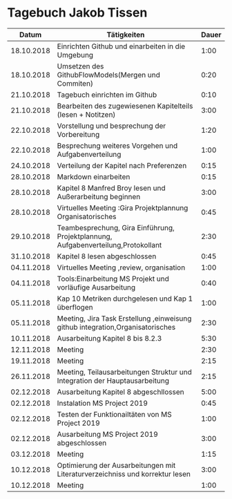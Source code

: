 # Tagebuch Jakob Tissen

Datum      | Tätigkeiten                                                 | Dauer
---------- | ----------------------------------------------------------- | -------------------
18.10.2018 | Einrichten Github und einarbeiten in die Umgebung | 1:00
18.10.2018 | Umsetzen des GithubFlowModels(Mergen und Commiten) | 0:20
21.10.2018 | Tagebuch einrichten im Github| 0:10
21.10.2018 | Bearbeiten des zugewiesenen Kapitelteils (lesen + Notitzen) | 3:00
22.10.2018 | Vorstellung und besprechung der Vorbereitung | 1:20
22.10.2018 | Besprechung weiteres Vorgehen und Aufgabenverteilung | 1:00
24.10.2018 | Verteilung der Kapitel nach Preferenzen | 0:15
28.10.2018 | Markdown einarbeiten | 0:15
28.10.2018 | Kapitel 8 Manfred Broy lesen und Außerarbeitung beginnen | 3:00
28.10.2018 | Virtuelles Meeting :Gira Projektplannung Organisatorisches | 0:45
29.10.2018 | Teambesprechung, Gira Einführung, Projektplannung, Aufgabenverteilung,Protokollant | 2:30
31.10.2018 | Kapitel 8 lesen abgeschlossen | 0:45
04.11.2018 | Virtuelles Meeting ,review, organisation | 1:00
04.11.2018 | Tools:Einarbeitung MS Projekt und vorläufige Ausarbeitung | 0:40
05.11.2018 | Kap 10 Metriken durchgelesen und Kap 1 überflogen | 1:00
05.11.2018 | Meeting, Jira Task Erstellung ,einweisung github integration,Organisatorisches| 2:30
10.11.2018 | Ausarbeitung Kapitel 8 bis 8.2.3 | 5:30
12.11.2018 | Meeting | 2:30
19.11.2018 | Meeting | 2:15
26.11.2018 | Meeting, Teilausarbeitungen Struktur und Integration der Hauptausarbeitung | 2:15
02.12.2018 | Ausarbeitung Kapitel 8 abgeschllossen | 5:00
02.12.2018 | Instalation MS Project 2019 | 0:45
02.12.2018 | Testen der Funktionailtäten von MS Project 2019 | 1:00
02.12.2018 | Ausarbeitung MS Project 2019 abgeschlossen | 3:00
03.12.2018 | Meeting | 1:15
10.12.2018 | Optimierung der Ausarbeitungen mit Literaturverzeichniss und korrektur lesen | 3:00
10.12.2018 | Meeting | 1:00





<script src="Tagebücher/timeCalculation.js">
</script>
